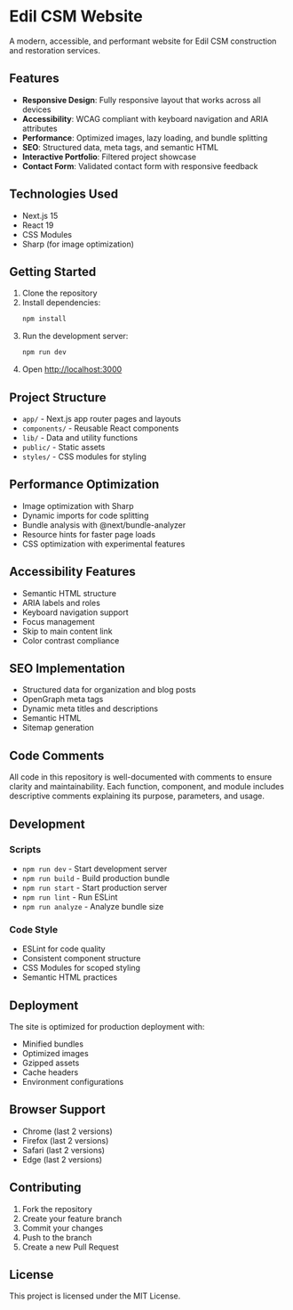 # Edil CSM Website

A modern, accessible, and performant website for Edil CSM construction and restoration services.

## Features

- **Responsive Design**: Fully responsive layout that works across all devices
- **Accessibility**: WCAG compliant with keyboard navigation and ARIA attributes
- **Performance**: Optimized images, lazy loading, and bundle splitting
- **SEO**: Structured data, meta tags, and semantic HTML
- **Interactive Portfolio**: Filtered project showcase
- **Contact Form**: Validated contact form with responsive feedback

## Technologies Used

- Next.js 15
- React 19
- CSS Modules
- Sharp (for image optimization)

## Getting Started

1. Clone the repository
2. Install dependencies:
   ```bash
   npm install
   ```
3. Run the development server:
   ```bash
   npm run dev
   ```
4. Open [http://localhost:3000](http://localhost:3000)

## Project Structure

- `app/` - Next.js app router pages and layouts
- `components/` - Reusable React components
- `lib/` - Data and utility functions
- `public/` - Static assets
- `styles/` - CSS modules for styling

## Performance Optimization

- Image optimization with Sharp
- Dynamic imports for code splitting
- Bundle analysis with @next/bundle-analyzer
- Resource hints for faster page loads
- CSS optimization with experimental features

## Accessibility Features

- Semantic HTML structure
- ARIA labels and roles
- Keyboard navigation support
- Focus management
- Skip to main content link
- Color contrast compliance

## SEO Implementation

- Structured data for organization and blog posts
- OpenGraph meta tags
- Dynamic meta titles and descriptions
- Semantic HTML
- Sitemap generation

## Code Comments

All code in this repository is well-documented with comments to ensure clarity and maintainability. Each function, component, and module includes descriptive comments explaining its purpose, parameters, and usage.

## Development

### Scripts

- `npm run dev` - Start development server
- `npm run build` - Build production bundle
- `npm run start` - Start production server
- `npm run lint` - Run ESLint
- `npm run analyze` - Analyze bundle size

### Code Style

- ESLint for code quality
- Consistent component structure
- CSS Modules for scoped styling
- Semantic HTML practices

## Deployment

The site is optimized for production deployment with:

- Minified bundles
- Optimized images
- Gzipped assets
- Cache headers
- Environment configurations

## Browser Support

- Chrome (last 2 versions)
- Firefox (last 2 versions)
- Safari (last 2 versions)
- Edge (last 2 versions)

## Contributing

1. Fork the repository
2. Create your feature branch
3. Commit your changes
4. Push to the branch
5. Create a new Pull Request

## License

This project is licensed under the MIT License.
